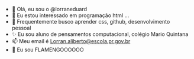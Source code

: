 - 👋 Olá, eu sou o @lorraneduard
- 👀 Eu estou interessado em programação html ...
- 🌱 Frequentemente busco aprender css, github, desenvolvimento pessoal
- ✨ Eu sou aluno de pensamentos computacional, colégio Mario Quintana
- 📫 Meu email é Lorran.aliberto@escola.pr.gov.br 
- 💞️ Eu sou FLAMENGOOOOOO 
<!---
lorraneduard/lorraneduard is a ✨ special ✨ repository because its `README.md` (this file) appears on your GitHub profile.
You can click the Preview link to take a look at your changes.
--->
